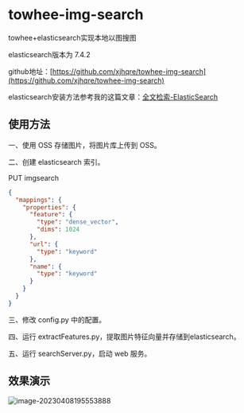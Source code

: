 # towhee-img-search
towhee+elasticsearch实现本地以图搜图

elasticsearch版本为 7.4.2

github地址：[https://github.com/xjhqre/towhee-img-search](https://github.com/xjhqre/towhee-img-search)

elasticsearch安装方法参考我的这篇文章：[全文检索-ElasticSearch](https://blog.csdn.net/xjhqre/article/details/124553312)



## 使用方法

一、使用 OSS 存储图片，将图片库上传到 OSS。

二、创建 elasticsearch 索引。

PUT imgsearch

```json
{
  "mappings": {
    "properties": {
      "feature": {
        "type": "dense_vector",
        "dims": 1024
      },
      "url": {
        "type": "keyword"
      },
      "name": {
        "type": "keyword"
      }
    }
  }
}
```

三、修改 config.py 中的配置。

四、运行 extractFeatures.py，提取图片特征向量并存储到elasticsearch。

五、运行 searchServer.py，启动 web 服务。



## 效果演示

![image-20230408195553888](https://typora-xjhqre.oss-cn-hangzhou.aliyuncs.com/img/202304081956985.png)
